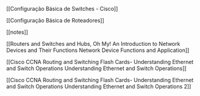 
[[Configuração Básica de Switches - Cisco]]

[[Configuração Básica de Roteadores]]

[[notes]]

  

[[Routers and Switches and Hubs, Oh My! An Introduction to Network Devices and Their Functions Network Device Functions and Application]]

[[Cisco CCNA Routing and Switching Flash Cards- Understanding Ethernet and Switch Operations Understanding Ethernet and Switch Operations]]

[[Cisco CCNA Routing and Switching Flash Cards- Understanding Ethernet and Switch Operations Understanding Ethernet and Switch Operations 2]]